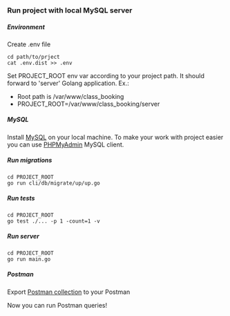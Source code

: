 ### Run project with local MySQL server

##### Environment

Create .env file
```
cd path/to/prject
cat .env.dist >> .env
```
Set PROJECT_ROOT env var according to your project path. It should forward to 'server' Golang application. Ex.:
- Root path is /var/www/class_booking
- PROJECT_ROOT=/var/www/class_booking/server

##### MySQL

Install [MySQL](https://dev.mysql.com/doc/mysql-installation-excerpt/5.7/en/) on your local machine. 
To make your work with project easier you can use [PHPMyAdmin](https://www.phpmyadmin.net/) MySQL client. 

##### Run migrations 

```
cd PROJECT_ROOT
go run cli/db/migrate/up/up.go
```

##### Run tests

```
cd PROJECT_ROOT
go test ./... -p 1 -count=1 -v
```

##### Run server

```
cd PROJECT_ROOT
go run main.go
```

##### Postman

Export [Postman collection](../postman/Class%20Booking.postman_collection.json) to your Postman

Now you can run Postman queries!
